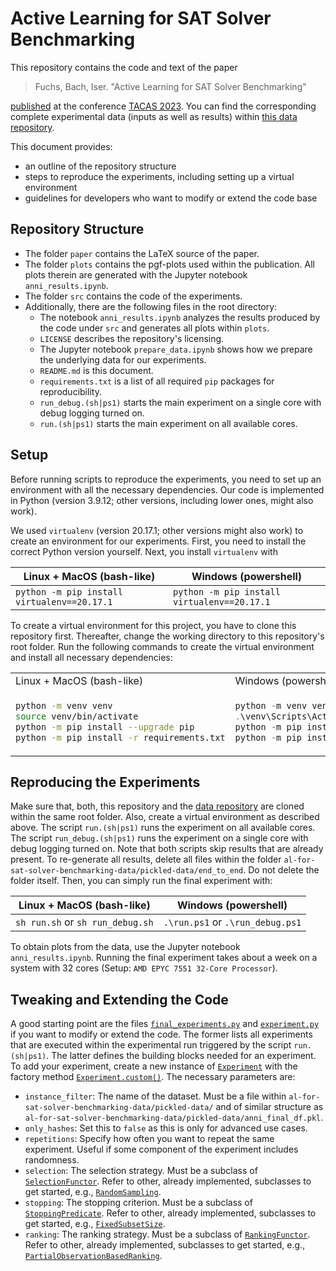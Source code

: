 # Active Learning for SAT Solver Benchmarking

This repository contains the code and text of the paper

> Fuchs, Bach, Iser. "Active Learning for SAT Solver Benchmarking"

[published](https://doi.org/10.1007/978-3-031-30823-9_21) at the conference [TACAS 2023](https://etaps.org/2023/tacas).
You can find the corresponding complete experimental data (inputs as well as results) within [this data repository](https://github.com/mathefuchs/al-for-sat-solver-benchmarking-data).

This document provides:

* an outline of the repository structure
* steps to reproduce the experiments, including setting up a virtual environment
* guidelines for developers who want to modify or extend the code base

## Repository Structure

* The folder `paper` contains the LaTeX source of the paper.
* The folder `plots` contains the pgf-plots used within the publication. All plots therein are generated with the Jupyter notebook `anni_results.ipynb`.
* The folder `src` contains the code of the experiments.
* Additionally, there are the following files in the root directory:
  * The notebook `anni_results.ipynb` analyzes the results produced by the code under `src` and generates all plots within `plots`.
  * `LICENSE` describes the repository's licensing.
  * The Jupyter notebook `prepare_data.ipynb` shows how we prepare the underlying data for our experiments.
  * `README.md` is this document.
  * `requirements.txt` is a list of all required `pip` packages for reproducibility.
  * `run_debug.(sh|ps1)` starts the main experiment on a single core with debug logging turned on.
  * `run.(sh|ps1)` starts the main experiment on all available cores.

## Setup

Before running scripts to reproduce the experiments, you need to set up an environment with all the necessary dependencies.
Our code is implemented in Python (version 3.9.12; other versions, including lower ones, might also work).

We used `virtualenv` (version 20.17.1; other versions might also work) to create an environment for our experiments.
First, you need to install the correct Python version yourself.
Next, you install `virtualenv` with

| Linux + MacOS (bash-like)                   | Windows (powershell)                        |
|---------------------------------------------|---------------------------------------------|
| `python -m pip install virtualenv==20.17.1` | `python -m pip install virtualenv==20.17.1` |

To create a virtual environment for this project, you have to clone this repository first.
Thereafter, change the working directory to this repository's root folder.
Run the following commands to create the virtual environment and install all necessary dependencies:

<table>
<tr>
<td> Linux + MacOS (bash-like) </td>
<td> Windows (powershell) </td>
</tr>
<tr>
<td>

``` sh
python -m venv venv
source venv/bin/activate
python -m pip install --upgrade pip
python -m pip install -r requirements.txt
```

</td>
<td>

``` powershell
python -m venv venv
.\venv\Scripts\Activate.ps1
python -m pip install --upgrade pip
python -m pip install -r requirements.txt
```

</td>
</tr>
</table>

## Reproducing the Experiments

Make sure that, both, this repository and the [data repository](https://github.com/mathefuchs/al-for-sat-solver-benchmarking-data) are cloned within the same root folder.
Also, create a virtual environment as described above.
The script `run.(sh|ps1)` runs the experiment on all available cores.
The script `run_debug.(sh|ps1)` runs the experiment on a single core with debug logging turned on.
Note that both scripts skip results that are already present.
To re-generate all results, delete all files within the folder `al-for-sat-solver-benchmarking-data/pickled-data/end_to_end`.
Do not delete the folder itself.
Then, you can simply run the final experiment with:

| Linux + MacOS (bash-like)        | Windows (powershell)             |
|----------------------------------|----------------------------------|
| `sh run.sh` or `sh run_debug.sh` | `.\run.ps1` or `.\run_debug.ps1` |

To obtain plots from the data, use the Jupyter notebook `anni_results.ipynb`.
Running the final experiment takes about a week on a system with 32 cores (Setup: `AMD EPYC 7551 32-Core Processor`).

## Tweaking and Extending the Code

A good starting point are the files [`final_experiments.py`](src/al_experiments/final_experiments.py) and [`experiment.py`](src/al_experiments/experiment.py) if you want to modify or extend the code.
The former lists all experiments that are executed within the experimental run triggered by the script `run.(sh|ps1)`.
The latter defines the building blocks needed for an experiment.
To add your experiment, create a new instance of [`Experiment`](src/al_experiments/experiment.py#L21) with the factory method [`Experiment.custom()`](src/al_experiments/experiment.py#L467).
The necessary parameters are:

* `instance_filter`: The name of the dataset. Must be a file within `al-for-sat-solver-benchmarking-data/pickled-data/` and of similar structure as `al-for-sat-solver-benchmarking-data/pickled-data/anni_final_df.pkl`.
* `only_hashes`: Set this to `false` as this is only for advanced use cases.
* `repetitions`: Specify how often you want to repeat the same experiment. Useful if some component of the experiment includes randomness.
* `selection`: The selection strategy. Must be a subclass of [`SelectionFunctor`](src/al_experiments/selection.py#L10). Refer to other, already implemented, subclasses to get started, e.g., [`RandomSampling`](src/al_experiments/selection.py#L45).
* `stopping`: The stopping criterion. Must be a subclass of [`StoppingPredicate`](src/al_experiments/stopping.py#L10). Refer to other, already implemented, subclasses to get started, e.g., [`FixedSubsetSize`](src/al_experiments/stopping.py#L46).
* `ranking`: The ranking strategy. Must be a subclass of [`RankingFunctor`](src/al_experiments/ranking.py#L10). Refer to other, already implemented, subclasses to get started, e.g., [`PartialObservationBasedRanking`](src/al_experiments/ranking.py#L51).
